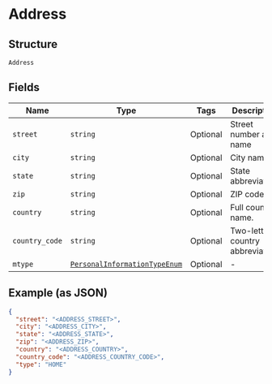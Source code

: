 
# Address

## Structure

`Address`

## Fields

| Name | Type | Tags | Description |
|  --- | --- | --- | --- |
| `street` | `string` | Optional | Street number and name |
| `city` | `string` | Optional | City name. |
| `state` | `string` | Optional | State abbreviation. |
| `zip` | `string` | Optional | ZIP code. |
| `country` | `string` | Optional | Full country name. |
| `country_code` | `string` | Optional | Two-letter country abbreviation. |
| `mtype` | [`PersonalInformationTypeEnum`](../../doc/models/personal-information-type-enum.md) | Optional | - |

## Example (as JSON)

```json
{
  "street": "<ADDRESS_STREET>",
  "city": "<ADDRESS_CITY>",
  "state": "<ADDRESS_STATE>",
  "zip": "<ADDRESS_ZIP>",
  "country": "<ADDRESS_COUNTRY>",
  "country_code": "<ADDRESS_COUNTRY_CODE>",
  "type": "HOME"
}
```

